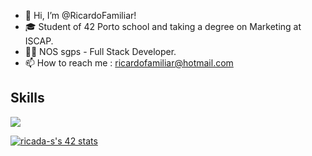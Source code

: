 - 👋 Hi, I’m @RicardoFamiliar!
- 🎓 Student of 42 Porto school and taking a degree on Marketing at ISCAP. 
- 👨‍💻 NOS sgps - Full Stack Developer.
- 📫 How to reach me : ricardofamiliar@hotmail.com

## Skills
<p align="left">
  <a href="https://skillicons.dev">
    <img src="https://skillicons.dev/icons?i=mysql,Java,python,c,c++html,php,css,git,github,bash,linux,vim,vscode,ps,au,wordpress,discord,linkedin,instagram" />
  </a>
</p>

[![ricada-s's 42 stats](https://badge42.vercel.app/api/v2/clc1532rb00160fmal3qud78w/stats?cursusId=21&coalitionId=293)](https://github.com/JaeSeoKim/badge42)
